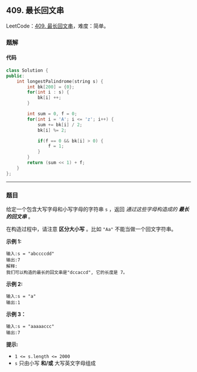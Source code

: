 ## 409. 最长回文串

LeetCode：[409. 最长回文串](https://leetcode.cn/problems/longest-palindrome/)，难度：简单。

### 题解

#### 代码

```c++
class Solution {
public:
    int longestPalindrome(string s) {
        int bk[200] = {0};
        for(int i : s) {
            bk[i] ++;
        }

        int sum = 0, f = 0;
        for(int i = 'A'; i <= 'z'; i++) {
            sum += bk[i] / 2;
            bk[i] %= 2;

            if(f == 0 && bk[i] > 0) {
                f = 1;
            }
        }
        return (sum << 1) + f;
    }
};
```



---



### 题目

给定一个包含大写字母和小写字母的字符串 `s` ，返回 *通过这些字母构造成的 **最长的回文串*** 。

在构造过程中，请注意 **区分大小写** 。比如 `"Aa"` 不能当做一个回文字符串。

 

**示例 1:**

```
输入:s = "abccccdd"
输出:7
解释:
我们可以构造的最长的回文串是"dccaccd", 它的长度是 7。
```

**示例 2:**

```
输入:s = "a"
输出:1
```

**示例 3：**

```
输入:s = "aaaaaccc"
输出:7
```

 

**提示:**

- `1 <= s.length <= 2000`
- `s` 只由小写 **和/或** 大写英文字母组成



